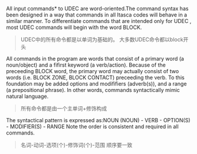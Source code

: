 All input commands* to UDEC are word-oriented.The command syntax has been designed in a way that commands in all Itasca codes will behave in a similar manner. To differentiate commands that are intended only for UDEC , most UDEC commands will begin with the word BLOCK. 
>UDEC中的所有命令都是以单词为基础的。
>大多数UDEC命令都以block开头

All commands in the program are words that consist of a primary word (a noun/object) and a fifirst keyword (a verb/action). Because of the preceeding BLOCK word, the primary word may actually consist of two words (i.e. BLOCK ZONE, BLOCK CONTACT) preceeding the verb. To this foundation may be added options and modififiers (adverb(s)), and a range (a prepositional phrase). In other words, commands syntactically mimic natural language.
>所有命令都是由一个主单词+修饰构成

The syntactical pattern is expressed as:NOUN (NOUN) - VERB - OPTION(S) - MODIFIER(S) - RANGE
Note the order is consistent and required in all commands.
>名词-动词-选项(个)-修饰词(个)-范围
>顺序要一致